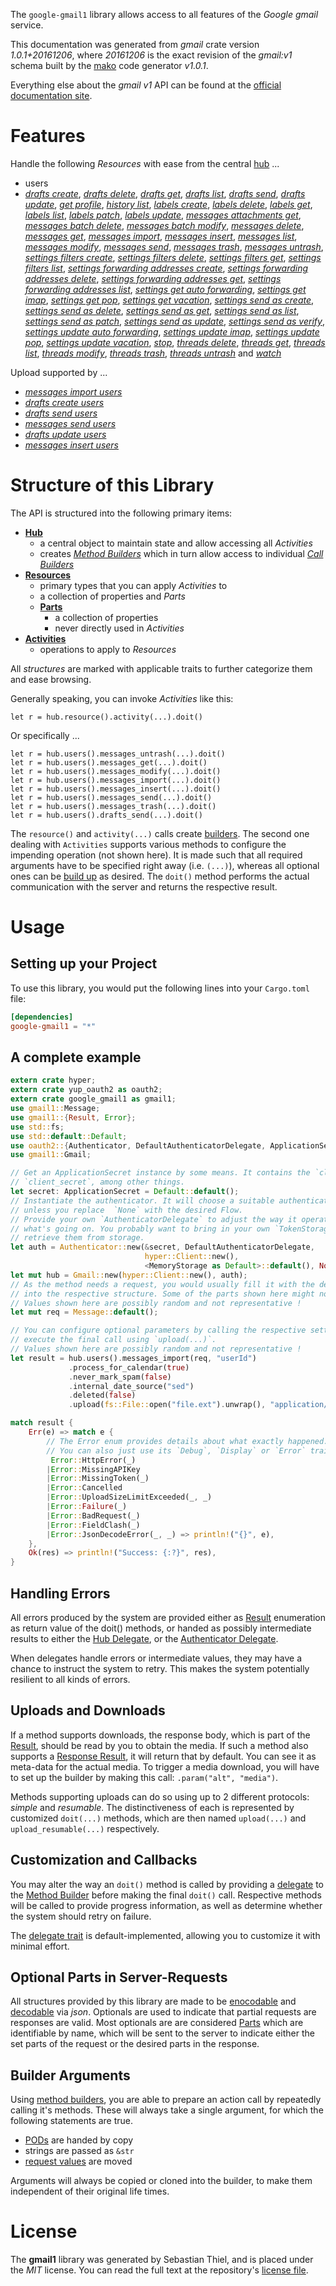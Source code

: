 <!---
DO NOT EDIT !
This file was generated automatically from 'src/mako/api/README.md.mako'
DO NOT EDIT !
-->
The `google-gmail1` library allows access to all features of the *Google gmail* service.

This documentation was generated from *gmail* crate version *1.0.1+20161206*, where *20161206* is the exact revision of the *gmail:v1* schema built by the [mako](http://www.makotemplates.org/) code generator *v1.0.1*.

Everything else about the *gmail* *v1* API can be found at the
[official documentation site](https://developers.google.com/gmail/api/).
# Features

Handle the following *Resources* with ease from the central [hub](https://docs.rs/google-gmail1/1.0.1+20161206/google_gmail1/struct.Gmail.html) ... 

* users
 * [*drafts create*](https://docs.rs/google-gmail1/1.0.1+20161206/google_gmail1/struct.UserDraftCreateCall.html), [*drafts delete*](https://docs.rs/google-gmail1/1.0.1+20161206/google_gmail1/struct.UserDraftDeleteCall.html), [*drafts get*](https://docs.rs/google-gmail1/1.0.1+20161206/google_gmail1/struct.UserDraftGetCall.html), [*drafts list*](https://docs.rs/google-gmail1/1.0.1+20161206/google_gmail1/struct.UserDraftListCall.html), [*drafts send*](https://docs.rs/google-gmail1/1.0.1+20161206/google_gmail1/struct.UserDraftSendCall.html), [*drafts update*](https://docs.rs/google-gmail1/1.0.1+20161206/google_gmail1/struct.UserDraftUpdateCall.html), [*get profile*](https://docs.rs/google-gmail1/1.0.1+20161206/google_gmail1/struct.UserGetProfileCall.html), [*history list*](https://docs.rs/google-gmail1/1.0.1+20161206/google_gmail1/struct.UserHistoryListCall.html), [*labels create*](https://docs.rs/google-gmail1/1.0.1+20161206/google_gmail1/struct.UserLabelCreateCall.html), [*labels delete*](https://docs.rs/google-gmail1/1.0.1+20161206/google_gmail1/struct.UserLabelDeleteCall.html), [*labels get*](https://docs.rs/google-gmail1/1.0.1+20161206/google_gmail1/struct.UserLabelGetCall.html), [*labels list*](https://docs.rs/google-gmail1/1.0.1+20161206/google_gmail1/struct.UserLabelListCall.html), [*labels patch*](https://docs.rs/google-gmail1/1.0.1+20161206/google_gmail1/struct.UserLabelPatchCall.html), [*labels update*](https://docs.rs/google-gmail1/1.0.1+20161206/google_gmail1/struct.UserLabelUpdateCall.html), [*messages attachments get*](https://docs.rs/google-gmail1/1.0.1+20161206/google_gmail1/struct.UserMessageAttachmentGetCall.html), [*messages batch delete*](https://docs.rs/google-gmail1/1.0.1+20161206/google_gmail1/struct.UserMessageBatchDeleteCall.html), [*messages batch modify*](https://docs.rs/google-gmail1/1.0.1+20161206/google_gmail1/struct.UserMessageBatchModifyCall.html), [*messages delete*](https://docs.rs/google-gmail1/1.0.1+20161206/google_gmail1/struct.UserMessageDeleteCall.html), [*messages get*](https://docs.rs/google-gmail1/1.0.1+20161206/google_gmail1/struct.UserMessageGetCall.html), [*messages import*](https://docs.rs/google-gmail1/1.0.1+20161206/google_gmail1/struct.UserMessageImportCall.html), [*messages insert*](https://docs.rs/google-gmail1/1.0.1+20161206/google_gmail1/struct.UserMessageInsertCall.html), [*messages list*](https://docs.rs/google-gmail1/1.0.1+20161206/google_gmail1/struct.UserMessageListCall.html), [*messages modify*](https://docs.rs/google-gmail1/1.0.1+20161206/google_gmail1/struct.UserMessageModifyCall.html), [*messages send*](https://docs.rs/google-gmail1/1.0.1+20161206/google_gmail1/struct.UserMessageSendCall.html), [*messages trash*](https://docs.rs/google-gmail1/1.0.1+20161206/google_gmail1/struct.UserMessageTrashCall.html), [*messages untrash*](https://docs.rs/google-gmail1/1.0.1+20161206/google_gmail1/struct.UserMessageUntrashCall.html), [*settings filters create*](https://docs.rs/google-gmail1/1.0.1+20161206/google_gmail1/struct.UserSettingFilterCreateCall.html), [*settings filters delete*](https://docs.rs/google-gmail1/1.0.1+20161206/google_gmail1/struct.UserSettingFilterDeleteCall.html), [*settings filters get*](https://docs.rs/google-gmail1/1.0.1+20161206/google_gmail1/struct.UserSettingFilterGetCall.html), [*settings filters list*](https://docs.rs/google-gmail1/1.0.1+20161206/google_gmail1/struct.UserSettingFilterListCall.html), [*settings forwarding addresses create*](https://docs.rs/google-gmail1/1.0.1+20161206/google_gmail1/struct.UserSettingForwardingAddresseCreateCall.html), [*settings forwarding addresses delete*](https://docs.rs/google-gmail1/1.0.1+20161206/google_gmail1/struct.UserSettingForwardingAddresseDeleteCall.html), [*settings forwarding addresses get*](https://docs.rs/google-gmail1/1.0.1+20161206/google_gmail1/struct.UserSettingForwardingAddresseGetCall.html), [*settings forwarding addresses list*](https://docs.rs/google-gmail1/1.0.1+20161206/google_gmail1/struct.UserSettingForwardingAddresseListCall.html), [*settings get auto forwarding*](https://docs.rs/google-gmail1/1.0.1+20161206/google_gmail1/struct.UserSettingGetAutoForwardingCall.html), [*settings get imap*](https://docs.rs/google-gmail1/1.0.1+20161206/google_gmail1/struct.UserSettingGetImapCall.html), [*settings get pop*](https://docs.rs/google-gmail1/1.0.1+20161206/google_gmail1/struct.UserSettingGetPopCall.html), [*settings get vacation*](https://docs.rs/google-gmail1/1.0.1+20161206/google_gmail1/struct.UserSettingGetVacationCall.html), [*settings send as create*](https://docs.rs/google-gmail1/1.0.1+20161206/google_gmail1/struct.UserSettingSendACreateCall.html), [*settings send as delete*](https://docs.rs/google-gmail1/1.0.1+20161206/google_gmail1/struct.UserSettingSendADeleteCall.html), [*settings send as get*](https://docs.rs/google-gmail1/1.0.1+20161206/google_gmail1/struct.UserSettingSendAGetCall.html), [*settings send as list*](https://docs.rs/google-gmail1/1.0.1+20161206/google_gmail1/struct.UserSettingSendAListCall.html), [*settings send as patch*](https://docs.rs/google-gmail1/1.0.1+20161206/google_gmail1/struct.UserSettingSendAPatchCall.html), [*settings send as update*](https://docs.rs/google-gmail1/1.0.1+20161206/google_gmail1/struct.UserSettingSendAUpdateCall.html), [*settings send as verify*](https://docs.rs/google-gmail1/1.0.1+20161206/google_gmail1/struct.UserSettingSendAVerifyCall.html), [*settings update auto forwarding*](https://docs.rs/google-gmail1/1.0.1+20161206/google_gmail1/struct.UserSettingUpdateAutoForwardingCall.html), [*settings update imap*](https://docs.rs/google-gmail1/1.0.1+20161206/google_gmail1/struct.UserSettingUpdateImapCall.html), [*settings update pop*](https://docs.rs/google-gmail1/1.0.1+20161206/google_gmail1/struct.UserSettingUpdatePopCall.html), [*settings update vacation*](https://docs.rs/google-gmail1/1.0.1+20161206/google_gmail1/struct.UserSettingUpdateVacationCall.html), [*stop*](https://docs.rs/google-gmail1/1.0.1+20161206/google_gmail1/struct.UserStopCall.html), [*threads delete*](https://docs.rs/google-gmail1/1.0.1+20161206/google_gmail1/struct.UserThreadDeleteCall.html), [*threads get*](https://docs.rs/google-gmail1/1.0.1+20161206/google_gmail1/struct.UserThreadGetCall.html), [*threads list*](https://docs.rs/google-gmail1/1.0.1+20161206/google_gmail1/struct.UserThreadListCall.html), [*threads modify*](https://docs.rs/google-gmail1/1.0.1+20161206/google_gmail1/struct.UserThreadModifyCall.html), [*threads trash*](https://docs.rs/google-gmail1/1.0.1+20161206/google_gmail1/struct.UserThreadTrashCall.html), [*threads untrash*](https://docs.rs/google-gmail1/1.0.1+20161206/google_gmail1/struct.UserThreadUntrashCall.html) and [*watch*](https://docs.rs/google-gmail1/1.0.1+20161206/google_gmail1/struct.UserWatchCall.html)


Upload supported by ...

* [*messages import users*](https://docs.rs/google-gmail1/1.0.1+20161206/google_gmail1/struct.UserMessageImportCall.html)
* [*drafts create users*](https://docs.rs/google-gmail1/1.0.1+20161206/google_gmail1/struct.UserDraftCreateCall.html)
* [*drafts send users*](https://docs.rs/google-gmail1/1.0.1+20161206/google_gmail1/struct.UserDraftSendCall.html)
* [*messages send users*](https://docs.rs/google-gmail1/1.0.1+20161206/google_gmail1/struct.UserMessageSendCall.html)
* [*drafts update users*](https://docs.rs/google-gmail1/1.0.1+20161206/google_gmail1/struct.UserDraftUpdateCall.html)
* [*messages insert users*](https://docs.rs/google-gmail1/1.0.1+20161206/google_gmail1/struct.UserMessageInsertCall.html)



# Structure of this Library

The API is structured into the following primary items:

* **[Hub](https://docs.rs/google-gmail1/1.0.1+20161206/google_gmail1/struct.Gmail.html)**
    * a central object to maintain state and allow accessing all *Activities*
    * creates [*Method Builders*](https://docs.rs/google-gmail1/1.0.1+20161206/google_gmail1/trait.MethodsBuilder.html) which in turn
      allow access to individual [*Call Builders*](https://docs.rs/google-gmail1/1.0.1+20161206/google_gmail1/trait.CallBuilder.html)
* **[Resources](https://docs.rs/google-gmail1/1.0.1+20161206/google_gmail1/trait.Resource.html)**
    * primary types that you can apply *Activities* to
    * a collection of properties and *Parts*
    * **[Parts](https://docs.rs/google-gmail1/1.0.1+20161206/google_gmail1/trait.Part.html)**
        * a collection of properties
        * never directly used in *Activities*
* **[Activities](https://docs.rs/google-gmail1/1.0.1+20161206/google_gmail1/trait.CallBuilder.html)**
    * operations to apply to *Resources*

All *structures* are marked with applicable traits to further categorize them and ease browsing.

Generally speaking, you can invoke *Activities* like this:

```Rust,ignore
let r = hub.resource().activity(...).doit()
```

Or specifically ...

```ignore
let r = hub.users().messages_untrash(...).doit()
let r = hub.users().messages_get(...).doit()
let r = hub.users().messages_modify(...).doit()
let r = hub.users().messages_import(...).doit()
let r = hub.users().messages_insert(...).doit()
let r = hub.users().messages_send(...).doit()
let r = hub.users().messages_trash(...).doit()
let r = hub.users().drafts_send(...).doit()
```

The `resource()` and `activity(...)` calls create [builders][builder-pattern]. The second one dealing with `Activities` 
supports various methods to configure the impending operation (not shown here). It is made such that all required arguments have to be 
specified right away (i.e. `(...)`), whereas all optional ones can be [build up][builder-pattern] as desired.
The `doit()` method performs the actual communication with the server and returns the respective result.

# Usage

## Setting up your Project

To use this library, you would put the following lines into your `Cargo.toml` file:

```toml
[dependencies]
google-gmail1 = "*"
```

## A complete example

```Rust
extern crate hyper;
extern crate yup_oauth2 as oauth2;
extern crate google_gmail1 as gmail1;
use gmail1::Message;
use gmail1::{Result, Error};
use std::fs;
use std::default::Default;
use oauth2::{Authenticator, DefaultAuthenticatorDelegate, ApplicationSecret, MemoryStorage};
use gmail1::Gmail;

// Get an ApplicationSecret instance by some means. It contains the `client_id` and 
// `client_secret`, among other things.
let secret: ApplicationSecret = Default::default();
// Instantiate the authenticator. It will choose a suitable authentication flow for you, 
// unless you replace  `None` with the desired Flow.
// Provide your own `AuthenticatorDelegate` to adjust the way it operates and get feedback about 
// what's going on. You probably want to bring in your own `TokenStorage` to persist tokens and
// retrieve them from storage.
let auth = Authenticator::new(&secret, DefaultAuthenticatorDelegate,
                              hyper::Client::new(),
                              <MemoryStorage as Default>::default(), None);
let mut hub = Gmail::new(hyper::Client::new(), auth);
// As the method needs a request, you would usually fill it with the desired information
// into the respective structure. Some of the parts shown here might not be applicable !
// Values shown here are possibly random and not representative !
let mut req = Message::default();

// You can configure optional parameters by calling the respective setters at will, and
// execute the final call using `upload(...)`.
// Values shown here are possibly random and not representative !
let result = hub.users().messages_import(req, "userId")
             .process_for_calendar(true)
             .never_mark_spam(false)
             .internal_date_source("sed")
             .deleted(false)
             .upload(fs::File::open("file.ext").unwrap(), "application/octet-stream".parse().unwrap());

match result {
    Err(e) => match e {
        // The Error enum provides details about what exactly happened.
        // You can also just use its `Debug`, `Display` or `Error` traits
         Error::HttpError(_)
        |Error::MissingAPIKey
        |Error::MissingToken(_)
        |Error::Cancelled
        |Error::UploadSizeLimitExceeded(_, _)
        |Error::Failure(_)
        |Error::BadRequest(_)
        |Error::FieldClash(_)
        |Error::JsonDecodeError(_, _) => println!("{}", e),
    },
    Ok(res) => println!("Success: {:?}", res),
}

```
## Handling Errors

All errors produced by the system are provided either as [Result](https://docs.rs/google-gmail1/1.0.1+20161206/google_gmail1/enum.Result.html) enumeration as return value of 
the doit() methods, or handed as possibly intermediate results to either the 
[Hub Delegate](https://docs.rs/google-gmail1/1.0.1+20161206/google_gmail1/trait.Delegate.html), or the [Authenticator Delegate](https://docs.rs/yup-oauth2/*/yup_oauth2/trait.AuthenticatorDelegate.html).

When delegates handle errors or intermediate values, they may have a chance to instruct the system to retry. This 
makes the system potentially resilient to all kinds of errors.

## Uploads and Downloads
If a method supports downloads, the response body, which is part of the [Result](https://docs.rs/google-gmail1/1.0.1+20161206/google_gmail1/enum.Result.html), should be
read by you to obtain the media.
If such a method also supports a [Response Result](https://docs.rs/google-gmail1/1.0.1+20161206/google_gmail1/trait.ResponseResult.html), it will return that by default.
You can see it as meta-data for the actual media. To trigger a media download, you will have to set up the builder by making
this call: `.param("alt", "media")`.

Methods supporting uploads can do so using up to 2 different protocols: 
*simple* and *resumable*. The distinctiveness of each is represented by customized 
`doit(...)` methods, which are then named `upload(...)` and `upload_resumable(...)` respectively.

## Customization and Callbacks

You may alter the way an `doit()` method is called by providing a [delegate](https://docs.rs/google-gmail1/1.0.1+20161206/google_gmail1/trait.Delegate.html) to the 
[Method Builder](https://docs.rs/google-gmail1/1.0.1+20161206/google_gmail1/trait.CallBuilder.html) before making the final `doit()` call. 
Respective methods will be called to provide progress information, as well as determine whether the system should 
retry on failure.

The [delegate trait](https://docs.rs/google-gmail1/1.0.1+20161206/google_gmail1/trait.Delegate.html) is default-implemented, allowing you to customize it with minimal effort.

## Optional Parts in Server-Requests

All structures provided by this library are made to be [enocodable](https://docs.rs/google-gmail1/1.0.1+20161206/google_gmail1/trait.RequestValue.html) and 
[decodable](https://docs.rs/google-gmail1/1.0.1+20161206/google_gmail1/trait.ResponseResult.html) via *json*. Optionals are used to indicate that partial requests are responses 
are valid.
Most optionals are are considered [Parts](https://docs.rs/google-gmail1/1.0.1+20161206/google_gmail1/trait.Part.html) which are identifiable by name, which will be sent to 
the server to indicate either the set parts of the request or the desired parts in the response.

## Builder Arguments

Using [method builders](https://docs.rs/google-gmail1/1.0.1+20161206/google_gmail1/trait.CallBuilder.html), you are able to prepare an action call by repeatedly calling it's methods.
These will always take a single argument, for which the following statements are true.

* [PODs][wiki-pod] are handed by copy
* strings are passed as `&str`
* [request values](https://docs.rs/google-gmail1/1.0.1+20161206/google_gmail1/trait.RequestValue.html) are moved

Arguments will always be copied or cloned into the builder, to make them independent of their original life times.

[wiki-pod]: http://en.wikipedia.org/wiki/Plain_old_data_structure
[builder-pattern]: http://en.wikipedia.org/wiki/Builder_pattern
[google-go-api]: https://github.com/google/google-api-go-client

# License
The **gmail1** library was generated by Sebastian Thiel, and is placed 
under the *MIT* license.
You can read the full text at the repository's [license file][repo-license].

[repo-license]: https://github.com/Byron/google-apis-rsblob/master/LICENSE.md
